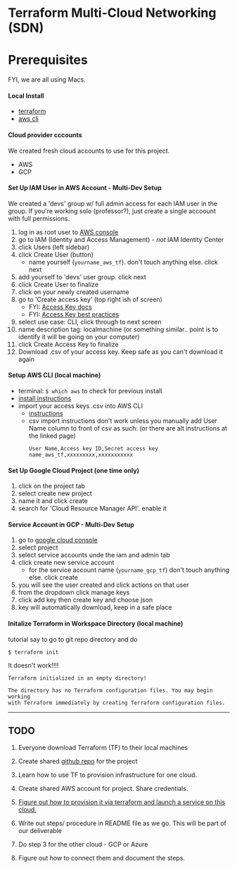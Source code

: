 # Terraform Multi-Cloud Networking (SDN)


# Prerequisites

FYI, we are all using Macs.

#### Local Install
* [terraform](https://developer.hashicorp.com/terraform/tutorials/aws-get-started/install-cli)
* [aws cli](https://docs.aws.amazon.com/cli/latest/userguide/getting-started-install.html)

#### Cloud provider cccounts
We created fresh cloud accounts to use for this project.
* AWS
* GCP


#### Set Up IAM User in AWS Account - Multi-Dev Setup
We created a 'devs' group w/ full admin access for each IAM user in the group. 
If you're working solo (professor?), just create a single accoount with full permissions.

1. log in as root user to [AWS console](https://aws.amazon.com/console/)
2. go to IAM (Identity and Access Management)   - *not* IAM Identity Center
3. click Users  (left sidebar)
4. click Create User  (button)
    * name yourself (`yourname_aws_tf`). don't touch anything else. click next
5. add yourself to 'devs' user group. click next
6. click Create User to finalize
7. click on your newly created username
8. go to 'Create access key'  (top right ish of screen)
    * FYI: [Access Key docs](https://docs.aws.amazon.com/IAM/latest/UserGuide/id_credentials_access-keys.html)
    * FYI: [Access Key best practices](https://docs.aws.amazon.com/IAM/latest/UserGuide/id_credentials_access-keys.html#securing_access-keys)
9. select use case: CLI, click through to next screen
10. name description tag: localmachine  (or something similar.. point is to identify it will be going on your computer)
11. click Create Access Key to finalize
12. Download .csv of your access key. Keep safe as you can't download it again

#### Setup AWS CLI (local machine)
* terminal:  `$ which aws` to check for previous install
* [install instructions](https://docs.aws.amazon.com/cli/latest/userguide/getting-started-install.html)
* import your access keys .csv into AWS CLI
    * [instructions](https://docs.aws.amazon.com/cli/latest/userguide/cli-authentication-user.html#cli-authentication-user-configure-csv)
     * csv import instructions don't work unless you manually add User Name column to front of csv as such: (or there are alt instructions at the linked page)
        ```
        User Name,Access key ID,Secret access key
        name_aws_tf,xxxxxxxxx,xxxxxxxxxxx
        ```


#### Set Up Google Cloud Project (one time only)
1. click on the project tab 
2. select create new project
3. name it and click create
4. search for 'Cloud Resource Manager API'. enable it

#### Service Account in GCP - Multi-Dev Setup
1. go to [google cloud console](https://console.cloud.google.com/)
2. select project
3. select service accounts unde the iam and admin tab
3. click create new service account 
    * for the service account name (`yourname_gcp_tf`) don't touch anything else. click create
4. you will see the user created and click actions on that user
5. from the dropdown click manage keys
6. click add key then create key and choose json
7. key will automatically download, keep in a safe place


#### Initalize Terraform in Workspace Directory (local machine)
tutorial say to go to git repo directory and do 
```
$ terraform init
```

It doesn't work!!!!
```
Terraform initialized in an empty directory!

The directory has no Terraform configuration files. You may begin working
with Terraform immediately by creating Terraform configuration files.
```



--------------------------
## TODO

1. Everyone download Terraform (TF) to their local machines

3. Create shared [github repo](https://github.com/joshua-Evans-1/terraform-multi-cloud) for the project

1. Learn how to use TF to provision infrastructure for one cloud.

3. Create shared AWS account for project. Share credentials.

3. [Figure out how to provision it via terraform and launch a service on this cloud.](https://developer.hashicorp.com/terraform/intro) 

4. Write out steps/ procedure in README file as we go. This will be part of our deliverable

6. Do step 3 for the other cloud - GCP or Azure

8. Figure out how to connect them and document the steps.
